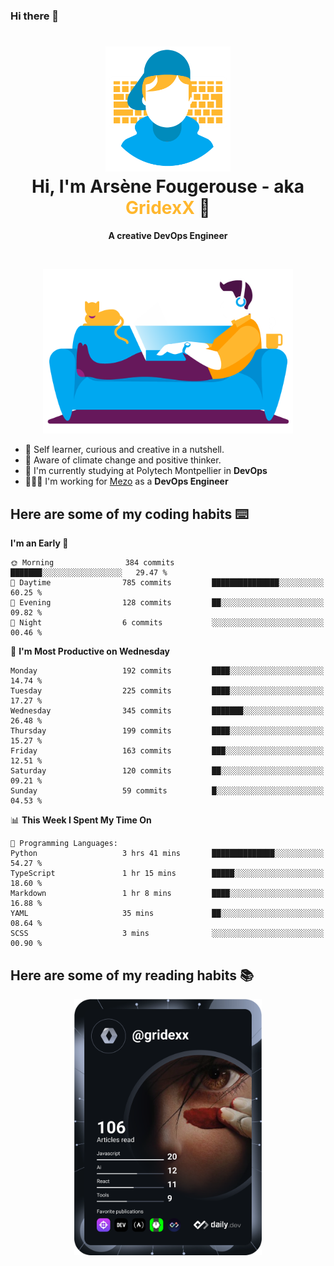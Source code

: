 ### Hi there 👋

<!--
**GridexX/gridexx** is a ✨ _special_ ✨ repository because its `README.md` (this file) appears on your GitHub profile.

Here are some ideas to get you started:

- 🔭 I’m currently working on ...
- 🌱 I’m currently learning ...
- 👯 I’m looking to collaborate on ...
- 🤔 I’m looking for help with ...
- 💬 Ask me about ...
- 📫 How to reach me: ...
- 😄 Pronouns: ...
- ⚡ Fun fact: ...
-->


<!-- Header -->
<h1 align="center">
  <img src="./images/user_profile.png" width="200">
  <br>
  Hi, I'm Arsène Fougerouse - aka <span style="color:#ffb72e">GridexX</span> 👋
</h1>


<p align="center">
  <b>A creative DevOps Engineer </b>
</p>
<br/>
<p align="center">
  <img src="./images/man_couch.png" width="400">
</p>

- 🎨 Self learner, curious and creative in a nutshell. 
- 🌱 Aware of climate change and positive thinker.
- 📕 I'm currently studying at Polytech Montpellier in **DevOps**
- 👨🏻‍💻 I'm working for [Mezo](https://meso-lr.umontpellier.fr/) as a **DevOps Engineer**


## Here are some of my coding habits ⌨️

<!-- Add a section about tech and Ops stack
  Like this one : https://github.com/Xanthus58#-tech-stack
-->
<!--START_SECTION:waka-->
**I'm an Early 🐤** 

```text
🌞 Morning                384 commits         ███████░░░░░░░░░░░░░░░░░░   29.47 % 
🌆 Daytime                785 commits         ███████████████░░░░░░░░░░   60.25 % 
🌃 Evening                128 commits         ██░░░░░░░░░░░░░░░░░░░░░░░   09.82 % 
🌙 Night                  6 commits           ░░░░░░░░░░░░░░░░░░░░░░░░░   00.46 % 
```
📅 **I'm Most Productive on Wednesday** 

```text
Monday                   192 commits         ████░░░░░░░░░░░░░░░░░░░░░   14.74 % 
Tuesday                  225 commits         ████░░░░░░░░░░░░░░░░░░░░░   17.27 % 
Wednesday                345 commits         ███████░░░░░░░░░░░░░░░░░░   26.48 % 
Thursday                 199 commits         ████░░░░░░░░░░░░░░░░░░░░░   15.27 % 
Friday                   163 commits         ███░░░░░░░░░░░░░░░░░░░░░░   12.51 % 
Saturday                 120 commits         ██░░░░░░░░░░░░░░░░░░░░░░░   09.21 % 
Sunday                   59 commits          █░░░░░░░░░░░░░░░░░░░░░░░░   04.53 % 
```


📊 **This Week I Spent My Time On** 

```text
💬 Programming Languages: 
Python                   3 hrs 41 mins       ██████████████░░░░░░░░░░░   54.27 % 
TypeScript               1 hr 15 mins        █████░░░░░░░░░░░░░░░░░░░░   18.60 % 
Markdown                 1 hr 8 mins         ████░░░░░░░░░░░░░░░░░░░░░   16.88 % 
YAML                     35 mins             ██░░░░░░░░░░░░░░░░░░░░░░░   08.64 % 
SCSS                     3 mins              ░░░░░░░░░░░░░░░░░░░░░░░░░   00.90 % 
```


<!--END_SECTION:waka-->

## Here are some of my reading habits 📚
<div  align="center">
  <img src="./images/devcard.svg" width="300">
</div>
